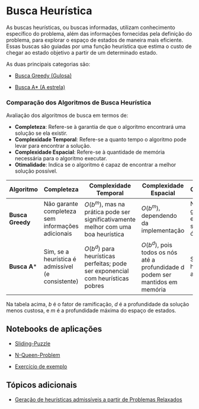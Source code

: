 # Busca Heurística

As buscas heurísticas, ou buscas informadas, utilizam conhecimento específico do problema, além das informações fornecidas pela definição do problema, para explorar o espaço de estados de maneira mais eficiente. Essas buscas são guiadas por uma função heurística que estima o custo de chegar ao estado objetivo a partir de um determinado estado.

As duas principais categorias são:

- [Busca Greedy (Gulosa)](./busca-gulosa.md)

- [Busca A* (A estrela)](./busca-a-estrela.md)

### Comparação dos Algoritmos de Busca Heurística

Avaliação dos algoritmos de busca em termos de:
- **Completeza**: Refere-se à garantia de que o algoritmo encontrará uma solução se ela existir.
- **Complexidade Temporal**: Refere-se a quanto tempo o algoritmo pode levar para encontrar a solução.
- **Complexidade Espacial**: Refere-se à quantidade de memória necessária para o algoritmo executar.
- **Otimalidade**: Indica se o algoritmo é capaz de encontrar a melhor solução possível.

| Algoritmo         | Completeza          | Complexidade Temporal | Complexidade Espacial | Otimalidade     |
|-------------------|---------------------|-----------------------|-----------------------|-----------------|
| **Busca Greedy**  | Não garante completeza sem informações adicionais | $O(b^m)$, mas na prática pode ser significativamente melhor com uma boa heurística | $O(b^m)$, dependendo da implementação | Não, não garante encontrar a solução ótima |
| **Busca A***      | Sim, se a heurística é admissível (e consistente) | $O(b^d)$ para heurísticas perfeitas; pode ser exponencial com heurísticas pobres | $O(b^d)$, pois todos os nós até a profundidade d podem ser mantidos em memória | Sim, se a heurística é admissível |

Na tabela acima, $b$ é o fator de ramificação, $d$ é a profundidade da solução menos custosa, e $m$ é a profundidade máxima do espaço de estados.

## Notebooks de aplicações

- [Sliding-Puzzle](../../notebooks/sliding-puzzle.ipynb)

- [N-Queen-Problem](../../notebooks/n-queen-problem.ipynb)

- [Exercício de exemplo](../../notebooks/graph-search.ipynb)


## Tópicos adicionais

- [Geração de heurísticas admissíveis a partir de Problemas Relaxados](./problemas-relaxados.md)
